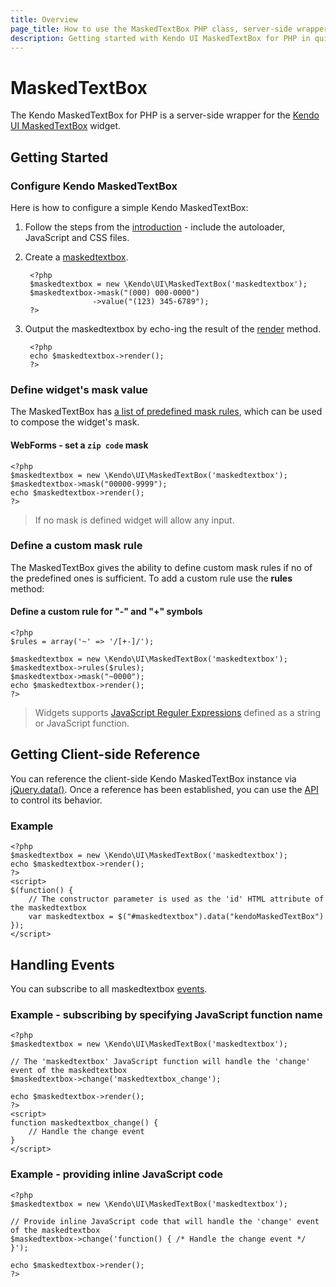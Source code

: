 ```yaml
---
title: Overview
page_title: How to use the MaskedTextBox PHP class, server-side wrapper for Kendo UI MaskedTextBox widget
description: Getting started with Kendo UI MaskedTextBox for PHP in quick steps - configure Kendo UI MaskedTextBox widget and operate Kendo UI MaskedTextBox events.
---
```


# MaskedTextBox

The Kendo MaskedTextBox for PHP is a server-side wrapper for the [Kendo UI MaskedTextBox](/api/web/maskedtextbox) widget.

## Getting Started

### Configure Kendo MaskedTextBox

Here is how to configure a simple Kendo MaskedTextBox:

1. Follow the steps from the [introduction](/php/introduction) - include the autoloader, JavaScript and CSS files.

2. Create a [maskedtextbox](/api/php/Kendo/UI/MaskedTextBox).

        <?php
        $maskedtextbox = new \Kendo\UI\MaskedTextBox('maskedtextbox');
        $maskedtextbox->mask("(000) 000-0000")
                      ->value("(123) 345-6789");
        ?>

3. Output the maskedtextbox by echo-ing the result of the [render](/api/php/Kendo/UI/Widget#render) method.

        <?php
        echo $maskedtextbox->render();
        ?>

### Define widget's mask value

The MaskedTextBox has [a list of predefined mask rules](/web/maskedtextbox/overview#predefined-mask-rules),
which can be used to compose the widget's mask.

#### WebForms - set a `zip code` mask

    <?php
    $maskedtextbox = new \Kendo\UI\MaskedTextBox('maskedtextbox');
    $maskedtextbox->mask("00000-9999");
    echo $maskedtextbox->render();
    ?>

> If no mask is defined widget will allow any input.

### Define a custom mask rule

The MaskedTextBox gives the ability to define custom mask rules if no of the predefined ones is sufficient.
To add a custom rule use the **rules** method:

#### Define a custom rule for "-" and "+" symbols

    <?php
    $rules = array('~' => '/[+-]/');

    $maskedtextbox = new \Kendo\UI\MaskedTextBox('maskedtextbox');
    $maskedtextbox->rules($rules);
    $maskedtextbox->mask("~0000");
    echo $maskedtextbox->render();
    ?>

> Widgets supports [JavaScript Reguler Expressions](https://developer.mozilla.org/en-US/docs/Web/JavaScript/Guide/Regular_Expressions)
defined as a string or JavaScript function.

## Getting Client-side Reference

You can reference the client-side Kendo MaskedTextBox instance via [jQuery.data()](http://api.jquery.com/jQuery.data/).
Once a reference has been established, you can use the [API](/api/web/maskedtextbox#methods) to control its behavior.


### Example

    <?php
    $maskedtextbox = new \Kendo\UI\MaskedTextBox('maskedtextbox');
    echo $maskedtextbox->render();
    ?>
    <script>
    $(function() {
        // The constructor parameter is used as the 'id' HTML attribute of the maskedtextbox
        var maskedtextbox = $("#maskedtextbox").data("kendoMaskedTextBox")
    });
    </script>

## Handling Events

You can subscribe to all maskedtextbox [events](/api/web/maskedtextbox#events).

### Example - subscribing by specifying JavaScript function name

    <?php
    $maskedtextbox = new \Kendo\UI\MaskedTextBox('maskedtextbox');

    // The 'maskedtextbox' JavaScript function will handle the 'change' event of the maskedtextbox
    $maskedtextbox->change('maskedtextbox_change');

    echo $maskedtextbox->render();
    ?>
    <script>
    function maskedtextbox_change() {
        // Handle the change event
    }
    </script>

### Example - providing inline JavaScript code

    <?php
    $maskedtextbox = new \Kendo\UI\MaskedTextBox('maskedtextbox');

    // Provide inline JavaScript code that will handle the 'change' event of the maskedtextbox
    $maskedtextbox->change('function() { /* Handle the change event */ }');

    echo $maskedtextbox->render();
    ?>

